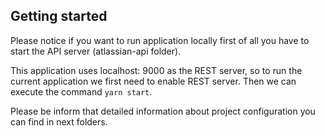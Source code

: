## Getting started
Please notice if you want to run application locally first of all you have to start the API server (atlassian-api folder).

This application uses localhost: 9000 as the REST server, so to run the current application we first need to enable REST server. Then we can execute the command `yarn start`.

Please be inform that detailed information about project configuration you can find in next folders.

